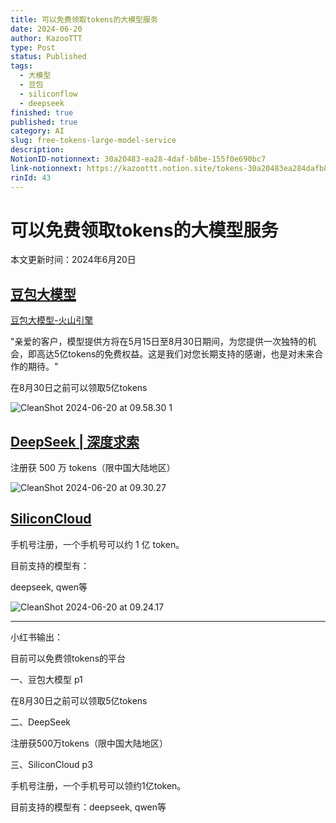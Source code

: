 ```yaml
---
title: 可以免费领取tokens的大模型服务
date: 2024-06-20
author: KazooTTT
type: Post
status: Published
tags:
  - 大模型
  - 豆包
  - siliconflow
  - deepseek
finished: true
published: true
category: AI
slug: free-tokens-large-model-service
description:
NotionID-notionnext: 30a20483-ea28-4daf-b8be-155f0e690bc7
link-notionnext: https://kazoottt.notion.site/tokens-30a20483ea284dafb8be155f0e690bc7
rinId: 43
---
```


# 可以免费领取tokens的大模型服务

本文更新时间：2024年6月20日

## [豆包大模型](https://www.volcengine.com/)

[豆包大模型-火山引擎](https://www.volcengine.com/product/doubao)

"亲爱的客户，模型提供方将在5月15日至8月30日期间，为您提供一次独特的机会，即高达5亿tokens的免费权益。这是我们对您长期支持的感谢，也是对未来合作的期待。"

在8月30日之前可以领取5亿tokens

![CleanShot 2024-06-20 at 09.58.30 1](https://pictures.kazoottt.top/2024/06/20240620-b6a661ebf938593cab5426b2f50aebe6.png)

## [DeepSeek | 深度求索](https://www.deepseek.com/)

注册获 500 万 tokens（限中国大陆地区）

![CleanShot 2024-06-20 at 09.30.27](https://pictures.kazoottt.top/2024/06/20240620-7edd0407a5c68489aec406c561140a6d.png)

## [SiliconCloud](https://siliconflow.cn/zh-cn/siliconcloud)

手机号注册，一个手机号可以约 1 亿 token。

目前支持的模型有：

deepseek, qwen等

![CleanShot 2024-06-20 at 09.24.17](https://pictures.kazoottt.top/2024/06/20240620-3f55351a8f7211270a2b35a2468a7be4.png)

---

小红书输出：

目前可以免费领tokens的平台

一、豆包大模型 p1

在8月30日之前可以领取5亿tokens

二、DeepSeek

注册获500万tokens（限中国大陆地区）

三、SiliconCloud p3

手机号注册，一个手机号可以领约1亿token。

目前支持的模型有：deepseek, qwen等
